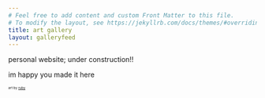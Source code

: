 ```yaml
---
# Feel free to add content and custom Front Matter to this file.
# To modify the layout, see https://jekyllrb.com/docs/themes/#overriding-theme-defaults
title: art gallery
layout: galleryfeed
---
```

personal website; under construction!!

im happy you made it here

<sub><sup><sub><sup>art by [ruby](https://twitter.com/lieuhan)</sup></sub></sup></sub>